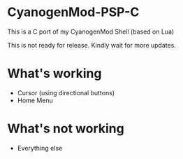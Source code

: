 CyanogenMod-PSP-C
=================

This is a C port of my CyanogenMod Shell (based on Lua)

This is not ready for release. Kindly wait for more updates.


What's working
=================
- Cursor (using directional buttons)
- Home Menu

What's not working
=================
- Everything else

